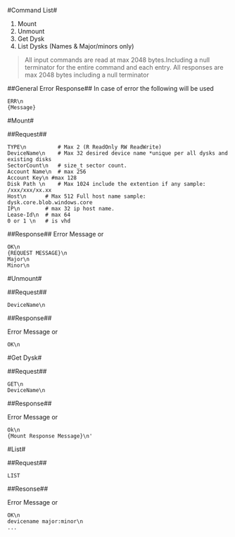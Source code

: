 #Command List#
1. Mount
2. Unmount
3. Get Dysk
3. List Dysks (Names &  Major/minors only) 

> All input commands are read at max 2048 bytes.Including a null terminator for the entire command and each entry. All responses are max 2048 bytes including a null terminator


##General Error Response##
In case of error the following will be used

```
ERR\n
{Message}
```

#Mount#

##Request##

```
TYPE\n 	     	# Max 2 (R ReadOnly RW ReadWrite)
DeviceName\n 	# Max 32 desired device name *unique per all dysks and existing disks
SectorCount\n   # size_t sector count.
Account Name\n  # max 256
Account Key\n #max 128
Disk Path \n	# Max 1024 include the extention if any sample: /xxx/xxx/xx.xx
Host\n 		# Max 512 Full host name sample: dysk.core.blob.windows.core
IP\n		# max 32 ip host name.
Lease-Id\n	# max 64
0 or 1 \n 	# is vhd
```


##Response##
Error Message or

```
OK\n
{REQUEST MESSAGE}\n
Major\n
Minor\n
```

#Unmount#

##Request##

```
DeviceName\n
```

##Response##

Error Message or 

```
OK\n
```

#Get Dysk#

##Request##

```
GET\n
DeviceName\n
```

##Response##

Error Message or

```
Ok\n
{Mount Response Message}\n'
```

#List#

##Request##

```
LIST
```

##Resonse##

Error Message or

```
OK\n
devicename major:minor\n
...
```
